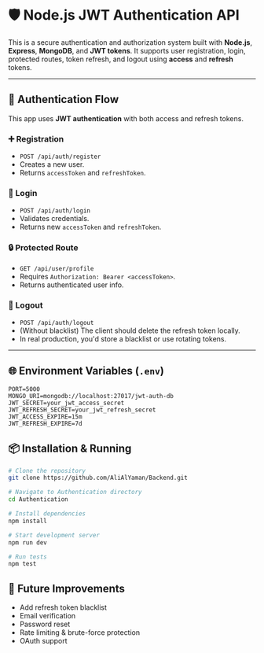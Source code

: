 # 🛡️ Node.js JWT Authentication API

This is a secure authentication and authorization system built with **Node.js**, **Express**, **MongoDB**, and **JWT tokens**. It supports user registration, login, protected routes, token refresh, and logout using **access** and **refresh** tokens.

---

## 🔐 Authentication Flow

This app uses **JWT authentication** with both access and refresh tokens.

### ➕ Registration
- `POST /api/auth/register`
- Creates a new user.
- Returns `accessToken` and `refreshToken`.

### 🔑 Login
- `POST /api/auth/login`
- Validates credentials.
- Returns new `accessToken` and `refreshToken`.

### 🔒 Protected Route
- `GET /api/user/profile`
- Requires `Authorization: Bearer <accessToken>`.
- Returns authenticated user info.

### 🚪 Logout
- `POST /api/auth/logout`
- (Without blacklist) The client should delete the refresh token locally.
- In real production, you'd store a blacklist or use rotating tokens.

---

## 🌐 Environment Variables (`.env`)

```env
PORT=5000
MONGO_URI=mongodb://localhost:27017/jwt-auth-db
JWT_SECRET=your_jwt_access_secret
JWT_REFRESH_SECRET=your_jwt_refresh_secret
JWT_ACCESS_EXPIRE=15m
JWT_REFRESH_EXPIRE=7d
```

## 📦 Installation & Running

```bash
# Clone the repository
git clone https://github.com/AliAlYaman/Backend.git

# Navigate to Authentication directory
cd Authentication

# Install dependencies
npm install

# Start development server
npm run dev

# Run tests
npm test
```


## 🧠 Future Improvements

- Add refresh token blacklist
- Email verification
- Password reset
- Rate limiting & brute-force protection
- OAuth support